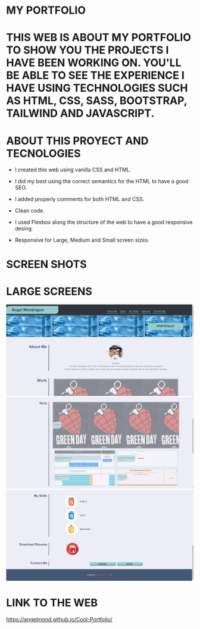 # MY PORTFOLIO

# THIS WEB IS ABOUT MY PORTFOLIO TO SHOW YOU THE PROJECTS I HAVE BEEN WORKING ON. YOU'LL BE ABLE TO SEE THE EXPERIENCE I HAVE USING TECHNOLOGIES SUCH AS HTML, CSS, SASS, BOOTSTRAP, TAILWIND AND JAVASCRIPT.

# ABOUT THIS PROYECT AND TECNOLOGIES

* I created this web using vanilla CSS and HTML.

* I did my best using the correct semantics for the HTML
to have a good SEO.

* I added properly comments for both HTML and CSS.

* Clean code.

* I used Flexbox along the structure of the web to have a good responsive desing.

* Responsive for Large, Medium and Small screen sizes.


# SCREEN SHOTS 

# LARGE SCREENS

!["MY PROTFOLIO"](assets/screenshots/large1.jpg)
!["MY PROTFOLIO"](assets/screenshots/large2.jpg)
!["MY PROTFOLIO"](assets/screenshots/large3.jpg)


<!-- # MEDIUM SCREENS 

!["MY PROTFOLIO"](assets/screenshots/medium1.jpg)
!["MY PROTFOLIO"](assets/screenshots/medium2.jpg)
!["MY PROTFOLIO"](assets/screenshots/medium3.jpg)

# SMALL SCREENS

!["MY PROTFOLIO"](assets/screenshots/small1.jpg)
!["MY PROTFOLIO"](assets/screenshots/small2.jpg)
!["MY PROTFOLIO"](assets/screenshots/small3.jpg)
!["MY PROTFOLIO"](assets/screenshots/small4.jpg) -->

# LINK TO THE WEB
https://angelmond.github.io/Cool-Portfolio/
